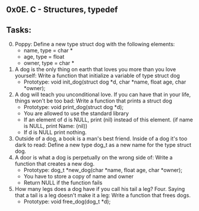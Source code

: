 0x0E. C - Structures, typedef
----------------------------------
## Tasks:
0. Poppy: Define a new type struct dog with the following elements:
	* name, type = char *
	* age, type = float
	* owner, type = char *
1. A dog is the only thing on earth that loves you more than you love yourself: Write a function that initialize a variable of type struct dog
	* Prototype: void init_dog(struct dog *d, char *name, float age, char *owner);
2. A dog will teach you unconditional love. If you can have that in your life, things won't be too bad: Write a function that prints a struct dog
	* Prototype: void print_dog(struct dog *d);
	* You are allowed to use the standard library
	* If an element of d is NULL, print (nil) instead of this element. (if name is NULL, print Name: (nil))
	* If d is NULL print nothing.
3. Outside of a dog, a book is a man's best friend. Inside of a dog it's too dark to read: Define a new type dog_t as a new name for the type struct dog.
4. A door is what a dog is perpetually on the wrong side of: Write a function that creates a new dog.
	* Prototype: dog_t *new_dog(char *name, float age, char *owner);
	* You have to store a copy of name and owner
	* Return NULL if the function fails
5. How many legs does a dog have if you call his tail a leg? Four. Saying that a tail is a leg doesn't make it a leg: Write a function that frees dogs.
	* Prototype: void free_dog(dog_t *d);

